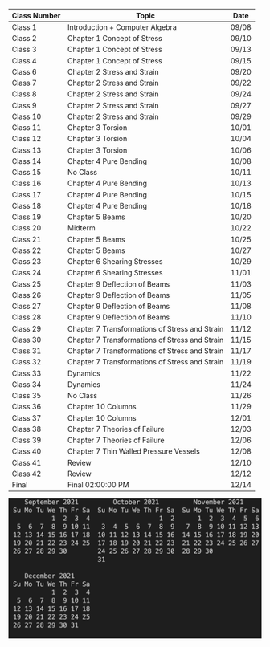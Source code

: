 | Class Number | Topic | Date |
|----------|--------------|----------|
|Class 1   |Introduction + Computer Algebra	|09/08|
|Class 2 |Chapter 1 Concept of Stress	|09/10|
|Class 3| Chapter 1 Concept of Stress|	09/13|
|Class 4|	Chapter 1 Concept of Stress|	09/15|
|Class 6|	Chapter 2 Stress and Strain	|09/20|
|Class 7|	Chapter 2 Stress and Strain	|09/22|
|Class 8|	Chapter 2 Stress and Strain	|09/24|
|Class 9|	Chapter 2 Stress and Strain	|09/27|
|Class 10|	Chapter 2 Stress and Strain|09/29|
|Class 11	|Chapter  3 Torsion|	10/01|
|Class 12|	Chapter  3 Torsion|	10/04|
|Class 13	|Chapter  3 Torsion	|10/06|
|Class 14	|Chapter 4 Pure Bending|	10/08|
|Class 15|	No Class|	10/11|
|Class 16|	Chapter 4 Pure Bending|	10/13|
|Class 17|	Chapter 4 Pure Bending|	10/15|
|Class 18|	Chapter 4 Pure Bending|	10/18|
|Class 19|	Chapter 5 Beams |10/20|
|Class 20|	Midterm|	10/22|
|Class 21|	Chapter 5 Beams	|10/25|
|Class 22|	Chapter 5 Beams	|10/27|
|Class 23|	Chapter 6 Shearing Stresses| 10/29|
|Class 24|	Chapter 6 Shearing Stresses|11/01|
|Class 25|	Chapter 9 Deflection of Beams|	11/03|
|Class 26|	Chapter 9 Deflection of Beams|	11/05|
|Class 27|	Chapter 9 Deflection of Beams|	11/08|
|Class 28|	Chapter 9 Deflection of Beams|	11/10|
|Class 29|Chapter 7 Transformations of Stress and Strain |11/12|
|Class 30|Chapter 7 Transformations of Stress and Strain |11/15|
|Class 31|Chapter 7 Transformations of Stress and Strain |11/17|
|Class 32|Chapter 7 Transformations of Stress and Strain |11/19|
|Class 33|	Dynamics	|11/22|
|Class 34|	Dynamics	|11/24|
|Class 35|	No Class	|11/26|
|Class 36|	Chapter 10 Columns|	11/29|
|Class 37|	Chapter 10 Columns|	12/01|
|Class 38|	Chapter 7 Theories of Failure	|12/03|
|Class 39|	Chapter 7 Theories of Failure	|12/06|
|Class 40|	Chapter 7 Thin Walled Pressure Vessels|	12/08|
|Class 41|	Review |	12/10|
|Class 42|	Review| 	12/12|
|Final| 	Final 02:00:00 PM|	12/14|

![](2021-09-05-21-09-04.png)